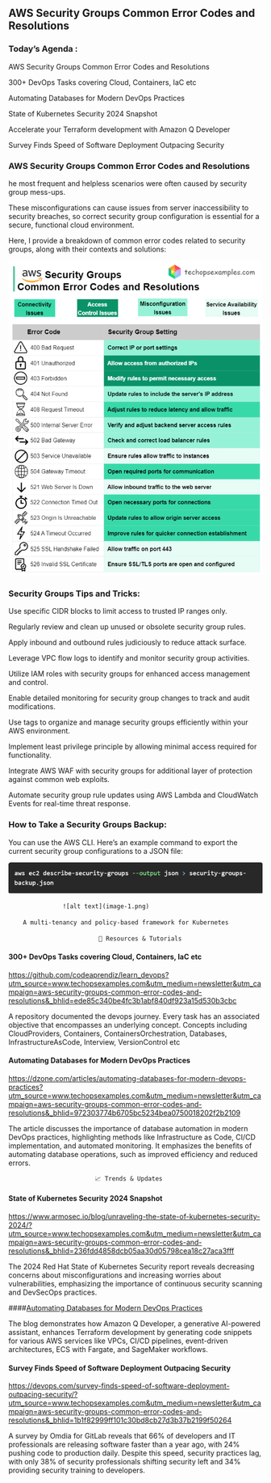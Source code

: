 ## AWS Security Groups Common Error Codes and Resolutions

### Today’s Agenda :
AWS Security Groups Common Error Codes and Resolutions

300+ DevOps Tasks covering Cloud, Containers, IaC etc

Automating Databases for Modern DevOps Practices

State of Kubernetes Security 2024 Snapshot

Accelerate your Terraform development with Amazon Q Developer

Survey Finds Speed of Software Deployment Outpacing Security

   ### AWS Security Groups Common Error Codes and Resolutions

he most frequent and helpless scenarios were often caused by security group mess-ups.

These misconfigurations can cause issues from server inaccessibility to security breaches, so correct security group configuration is essential for a secure, functional cloud environment.

Here, I provide a breakdown of common error codes related to security groups, along with their contexts and solutions:

![alt text](<unnamed (1).png>)

### Security Groups Tips and Tricks:

  Use specific CIDR blocks to limit access to trusted IP ranges only.

  Regularly review and clean up unused or obsolete security group rules.

  Apply inbound and outbound rules judiciously to reduce attack surface.

  Leverage VPC flow logs to identify and monitor security group activities.

  Utilize IAM roles with security groups for enhanced access management and control.

  Enable detailed monitoring for security group changes to track and audit modifications.

  Use tags to organize and manage security groups efficiently within your AWS environment.

  Implement least privilege principle by allowing minimal access required for functionality.

  Integrate AWS WAF with security groups for additional layer of protection against common web exploits.

  Automate security group rule updates using AWS Lambda and CloudWatch Events for real-time threat response.

### How to Take a Security Groups Backup:

You can use the AWS CLI. Here’s an example command to export the current security group configurations to a JSON file:

![alt text](image.png)

                   ![alt text](image-1.png)

        A multi-tenancy and policy-based framework for Kubernetes

                             📖 Resources & Tutorials

#### 300+ DevOps Tasks covering Cloud, Containers, IaC etc

https://github.com/codeaprendiz/learn_devops?utm_source=www.techopsexamples.com&utm_medium=newsletter&utm_campaign=aws-security-groups-common-error-codes-and-resolutions&_bhlid=ede85c340be4fc3b1abf840df923a15d530b3cbc

A repository documented the devops journey. Every task has an associated objective that encompasses an underlying concept. Concepts including CloudProviders, Containers, ContainersOrchestration, Databases, InfrastructureAsCode, Interview, VersionControl etc

#### Automating Databases for Modern DevOps Practices

https://dzone.com/articles/automating-databases-for-modern-devops-practices?utm_source=www.techopsexamples.com&utm_medium=newsletter&utm_campaign=aws-security-groups-common-error-codes-and-resolutions&_bhlid=972303774b6705bc5234bea0750018202f2b2109

The article discusses the importance of database automation in modern DevOps practices, highlighting methods like Infrastructure as Code, CI/CD implementation, and automated monitoring. It emphasizes the benefits of automating database operations, such as improved efficiency and reduced errors.

                            📈 Trends & Updates

#### State of Kubernetes Security 2024 Snapshot

https://www.armosec.io/blog/unraveling-the-state-of-kubernetes-security-2024/?utm_source=www.techopsexamples.com&utm_medium=newsletter&utm_campaign=aws-security-groups-common-error-codes-and-resolutions&_bhlid=236fdd4858dcb05aa30d05798cea18c27aca3fff

The 2024 Red Hat State of Kubernetes Security report reveals decreasing concerns about misconfigurations and increasing worries about vulnerabilities, emphasizing the importance of continuous security scanning and DevSecOps practices.

####[Automating Databases for Modern DevOps Practices](https://dzone.com/articles/automating-databases-for-modern-devops-practices?utm_source=www.techopsexamples.com&utm_medium=newsletter&utm_campaign=aws-security-groups-common-error-codes-and-resolutions&_bhlid=972303774b6705bc5234bea0750018202f2b2109)


The blog demonstrates how Amazon Q Developer, a generative AI-powered assistant, enhances Terraform development by generating code snippets for various AWS services like VPCs, CI/CD pipelines, event-driven architectures, ECS with Fargate, and SageMaker workflows.

#### Survey Finds Speed of Software Deployment Outpacing Security

https://devops.com/survey-finds-speed-of-software-deployment-outpacing-security/?utm_source=www.techopsexamples.com&utm_medium=newsletter&utm_campaign=aws-security-groups-common-error-codes-and-resolutions&_bhlid=1b1f82999ff101c30bd8cb27d3b37b2199f50264

A survey by Omdia for GitLab reveals that 66% of developers and IT professionals are releasing software faster than a year ago, with 24% pushing code to production daily. Despite this speed, security practices lag, with only 38% of security professionals shifting security left and 34% providing security training to developers.


